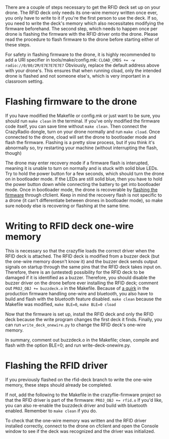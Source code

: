 There are a couple of steps necessary to get the RFID deck set up on your drone.
The RFID deck only needs its one-wire memory written once ever, you only have to write to it if you're the first person to use the deck.
If so, you need to write the deck's memory which also necessitates modifying the firmware beforehand.
The second step, which needs to happen once per drone is flashing the firmware with the RFID driver onto the drone.
Please read the procedure to flash firmware to the drone before starting either of these steps.

For safety in flashing firmware to the drone, it is highly recommended to add a URI specifier in tools/make/config.mk:
```CLOAD_CMDS += -w radio://0/80/2M/E7E7E7E7E7```
Obviously, replace the default address above with your drone's.
This ensures that when running cload, only the intended drone is flashed and not someone else's, which is very important in a classroom setting.

# Flashing firmware to the drone
If you have modified the Makefile or config.mk or just want to be sure, you should run `make clean` in the terminal.
If you've only modified the firmware code itself, you can save time without `make clean`.
Then connect the CrazyRadio dongle, turn on your drone normally and run `make cload`.
Once connected to the drone, cload will set the drone to bootloader mode and flash the firmware.
Flashing is a pretty slow process, but if you think it's abnormally so, try restarting your machine (without interrupting the flash, though)

The drone may enter recovery mode if a firmware flash is interupted, meaning it is unable to turn on normally and is stuck with solid blue LEDs.
Try to hold the power button for a few seconds, which should turn the drone on in bootloader mode.
If the LEDs are still solid blue, then you have to hold the power button down while connecting the battery to get into bootloader mode. 
Once in bootloader mode, the drone is recoverable by [flashing the firmware](https://www.bitcraze.io/documentation/repository/crazyflie-clients-python/master/userguides/recovery-mode/) through cfclient.
Keep in mind the recovery flash is not specific to a drone (it can't differentiate between drones in bootloader mode),
so make sure nobody else is recovering or flashing at the same time.

# Writing to RFID deck one-wire memory
This is necessary so that the crazyflie loads the correct driver when the RFID deck is attached.
The RFID deck is modified from a buzzer deck (but the one-wire memory doesn't know it)
and the buzzer deck sends output signals on startup through the same pins that the RFID deck takes input on. Therefore, there is an (untested) possibility for the RFID deck to be damaged if it is identified as a buzzer.
Therefore, you should disable the buzzer driver on the drone before ever installing the RFID deck; comment out `PROJ_OBJ += buzzdeck.o` in the Makefile.
Because of [a quirk](https://github.com/bitcraze/crazyflie-clients-python/issues/166) in the production firmware handling one-wire and bluetooth, you also have to build and flash with the bluetooth feature disabled. `make clean` because the Makefile was modified, `make BLE=0`, `make BLE=0 cload`

Now that the firmware is set up, install the RFID deck and only the RFID deck because the write program changes the first deck it finds.
Finally, you can run `write_deck_onewire.py` to change the RFID deck's one-wire memory.

In summary, comment out buzzdeck.o in the Makefile; clean, compile and flash with the option BLE=0; and run write-deck-onewire.py.

# Flashing the RFID driver
If you previously flashed on the rfid-deck branch to write the one-wire memory, these steps should already be completed.

If not, add the following to the Makefile in the crazyflie-firmware project so that the RFID driver is part of the firmware:
`PROJ_OBJ += rfid.o`
If you'd like, you can also re-enable the buzzdeck driver and build with bluetooth enabled. Remember to `make clean` if you do.

To check that the one-wire memory was written and the RFID driver installed correctly, connect to the drone on cfclient and open the Console window to see if the deck was recognized and the driver was initialized.
